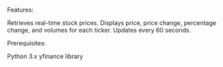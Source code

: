 Features:

Retrieves real-time stock prices.
Displays price, price change, percentage change, and volumes for each ticker.
Updates every 60 seconds.

Prerequisites:

Python 3.x
yfinance library
